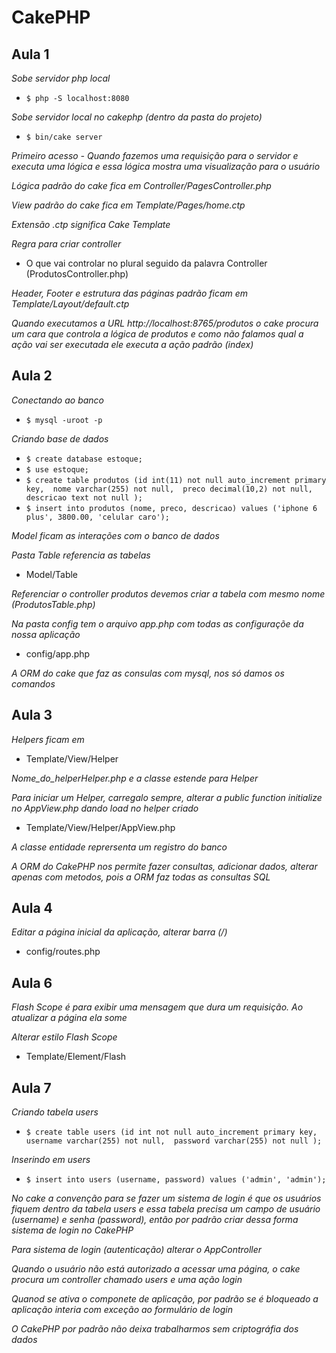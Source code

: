 # CakePHP

## Aula 1

*Sobe servidor php local*
* `$ php -S localhost:8080`

*Sobe servidor local no cakephp (dentro da pasta do projeto)*
* `$ bin/cake server`

*Primeiro acesso - Quando fazemos uma requisição para o servidor e executa uma lógica e essa lógica mostra uma visualização para o usuário*

*Lógica padrão do cake fica em Controller/PagesController.php*

*View padrão do cake fica em Template/Pages/home.ctp*

*Extensão .ctp significa Cake Template*

*Regra para criar controller*
* O que vai controlar no plural seguido da palavra Controller (ProdutosController.php)

*Header, Footer e estrutura das páginas padrão ficam em Template/Layout/default.ctp*

*Quando executamos a URL http://localhost:8765/produtos o cake procura um cara que controla a lógica de produtos e como não falamos qual a ação vai ser executada ele executa a ação padrão (index)*

## Aula 2

*Conectando ao banco*
* `$ mysql -uroot -p`

*Criando base de dados*
* `$ create database estoque;`
* `$ use estoque;`
* `$ create table produtos (id int(11) not null auto_increment primary key, 
		nome varchar(255) not null, 
		preco decimal(10,2) not null, 
		descricao text not null
	);`
* `$ insert into produtos (nome, preco, descricao) values ('iphone 6 plus', 3800.00, 'celular caro');`

*Model ficam as interações com o banco de dados*

*Pasta Table referencia as tabelas*
* Model/Table

*Referenciar o controller produtos devemos criar a tabela com mesmo nome (ProdutosTable.php)*

*Na pasta config tem o arquivo app.php com todas as configuraçõe da nossa aplicação*
* config/app.php

*A ORM do cake que faz as consulas com mysql, nos só damos os comandos*

## Aula 3

*Helpers ficam em*
* Template/View/Helper

*Nome_do_helperHelper.php e a classe estende para Helper*

*Para iniciar um Helper, carregalo sempre, alterar a public function initialize no AppView.php dando load no helper criado*
* Template/View/Helper/AppView.php

*A classe entidade reprersenta um registro do banco*

*A ORM do CakePHP nos permite fazer consultas, adicionar dados, alterar apenas com metodos, pois a ORM faz todas as consultas SQL*

## Aula 4

*Editar a página inicial da aplicação, alterar barra (/)*
* config/routes.php

## Aula 6

*Flash Scope é para exibir uma mensagem que dura um requisição. Ao atualizar a página ela some*

*Alterar estilo Flash Scope*
* Template/Element/Flash

## Aula 7

*Criando tabela users*
* `$ create table users (id int not null auto_increment primary key, 
		username varchar(255) not null, 
		password varchar(255) not null
	);`

*Inserindo em users*
* `$ insert into users (username, password) values ('admin', 'admin');`

*No cake a convenção para se fazer um sistema de login é que os usuários fiquem dentro da tabela users e essa tabela precisa um campo de usuário (username) e senha (password), então por padrão criar dessa forma sistema de login no CakePHP*

*Para sistema de login (autenticação) alterar o AppController*

*Quando o usuário não está autorizado a acessar uma página, o cake procura um controller chamado users e uma ação login*

*Quanod se ativa o componete de aplicação, por padrão se é bloqueado a aplicação interia com exceção ao formulário de login*

*O CakePHP por padrão não deixa trabalharmos sem criptográfia dos dados*